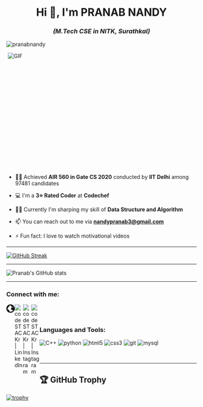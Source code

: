 
<!-- <img align="center" src="./banner.png"/></a> -->

<h1 align="center"><b>Hi 👋, I'm PRANAB NANDY</b></h1>
<h3 align="center"><i>(M.Tech CSE in NITK, Surathkal)</i></h3>

<p align="left"> <img src="https://komarev.com/ghpvc/?username=pranabnandy&label=visitors%20&color=129e00&style=plastic" alt="pranabnandy" /> </p>
<img align="right" alt="GIF" src="gif image.gif" width="500px" height="320" />


- 👨‍💻 Achieved **AIR 560 in Gate CS 2020** conducted by **IIT Delhi** among 97481 candidates

- 💻 I'm a **3⭐ Rated Coder** at **Codechef**

- 👨‍💻 Currently I'm sharping my skill of **Data Structure and Algorithm** 

- 📫 You can reach out to me via  **nandypranab3@gmail.com**

-  ⚡ Fun fact: I love to watch motivational videos

 <hr>
 
[![GitHub Streak](http://github-readme-streak-stats.herokuapp.com?user=pranabnandyNitk&theme=vue-dark&date_format=M%20j%5B%2C%20Y%5D)](https://git.io/streak-stats)
 
  <hr>
 
![Pranab's GitHub stats](https://github-readme-stats.vercel.app/api?username=pranabnandyNitk&theme=tokyonight)



 <hr>


### Connect with me:

[<img align="left" alt="codeSTACKr.com" width="22px" src="https://raw.githubusercontent.com/iconic/open-iconic/master/svg/globe.svg" />][website]

[<img align="left" alt="codeSTACKr | LinkedIn" width="22px" src="https://cdn.jsdelivr.net/npm/simple-icons@v3/icons/linkedin.svg" />][linkedin]
[<img align="left" alt="codeSTACKr | Instagram" width="22px" src="https://cdn.jsdelivr.net/npm/simple-icons@v3/icons/gitlab.svg" />][gitlab]
[<img align="left" alt="codeSTACKr | Instagram" width="22px" src="https://cdn.jsdelivr.net/npm/simple-icons@v3/icons/gitlab.svg" />][gitlab2]

<br />
<br />


### Languages and Tools:



<p align="left">
<img src="https://i.pinimg.com/originals/99/f8/87/99f887833c475448723d3c9ac16c179b.png" alt="C++" width="40" height="40"/> 
<img src="https://cdn3.iconfinder.com/data/icons/logos-and-brands-adobe/512/267_Python-512.png" alt="python" width="40" height="40"/> 
<img src="https://upload.wikimedia.org/wikipedia/commons/thumb/6/61/HTML5_logo_and_wordmark.svg/512px-HTML5_logo_and_wordmark.svg.png" alt="html5" height="40"/> 
<img src="https://upload.wikimedia.org/wikipedia/commons/thumb/d/d5/CSS3_logo_and_wordmark.svg/1200px-CSS3_logo_and_wordmark.svg.png" alt="css3" height="40"/> 

<img src="https://www.vectorlogo.zone/logos/git-scm/git-scm-icon.svg" alt="git" width="40" height="40"/> 
<img src="https://i.pinimg.com/originals/50/f1/58/50f1582a95bdac10f1c3fa295c8b947b.png" alt="mysql" width="40" height="40"/>

</p>
<br />
 

[website]: https://pranabnandy.github.io
[youtube]: https://www.youtube.com/channel/UCzDN6ON3sJTHi3fP4wlttRQ
[gmail]: nandypranab3@gmail.com
[linkedin]: https://linkedin.com/in/pranab-nandy
[gitlab]: https://gitlab.com/PranabNandy
[gitlab2]: https://gitlab.com/PranabNandy2











 <hr>



## 🏆 GitHub Trophy
[![trophy](https://github-profile-trophy.vercel.app/?username=PranabNandyNitk&column=8)](https://github-profile-trophy.vercel.app/?username=PranabNandyNitk&column=8)

